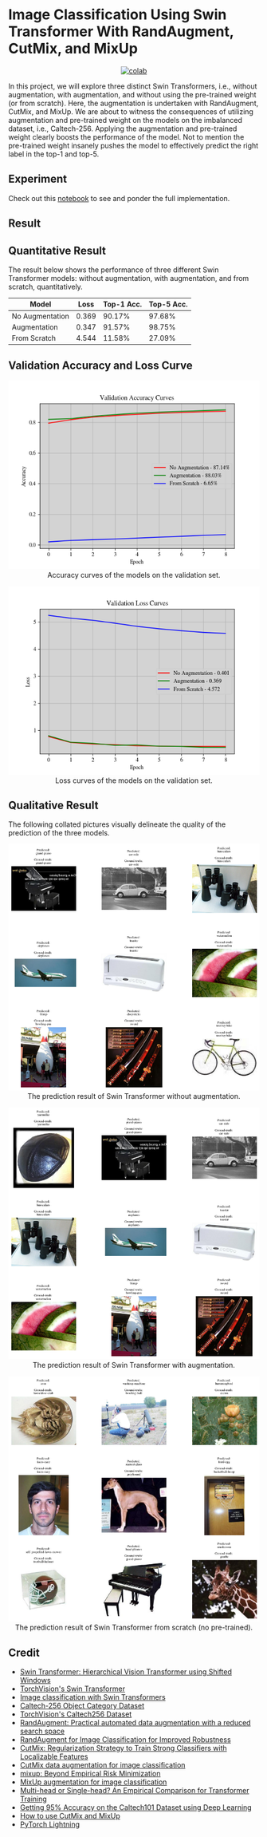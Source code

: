 # Image Classification Using Swin Transformer With RandAugment, CutMix, and MixUp


 <div align="center">
    <a href="https://colab.research.google.com/github/reshalfahsi/image-classification-augmentation/blob/master/Image_Classification_Using_Swin_Transformer_With_RandAugment_CutMix_and_MixUp.ipynb"><img src="https://colab.research.google.com/assets/colab-badge.svg" alt="colab"></a>
    <br />
 </div>


In this project, we will explore three distinct Swin Transformers, i.e., without augmentation, with augmentation, and without using the pre-trained weight (or from scratch). Here, the augmentation is undertaken with RandAugment, CutMix, and MixUp. We are about to witness the consequences of utilizing augmentation and pre-trained weight on the models on the imbalanced dataset, i.e., Caltech-256. Applying the augmentation and pre-trained weight clearly boosts the performance of the model. Not to mention the pre-trained weight insanely pushes the model to effectively predict the right label in the top-1 and top-5.


## Experiment

Check out this [notebook](https://github.com/reshalfahsi/image-classification-augmentation/blob/master/Image_Classification_Using_Swin_Transformer_With_RandAugment_CutMix_and_MixUp.ipynb) to see and ponder the full implementation.


## Result

## Quantitative Result

The result below shows the performance of three different Swin Transformer models: without augmentation, with augmentation, and from scratch, quantitatively.

Model | Loss | Top-1 Acc. | Top-5 Acc. |
------------ | ------------- | ------------- | ------------- |
No Augmentation |  0.369 | 90.17% | 97.68% |
Augmentation | 0.347 | 91.57% | 98.75% |
From Scratch | 4.544 | 11.58% | 27.09% |


## Validation Accuracy and Loss Curve

<p align="center"> <img src="https://github.com/reshalfahsi/image-classification-augmentation/blob/master/assets/val_acc_curve.png" alt="loss_curve" > <br /> Accuracy curves of the models on the validation set. </p>

<p align="center"> <img src="https://github.com/reshalfahsi/image-classification-augmentation/blob/master/assets/val_loss_curve.png" alt="loss_curve" > <br /> Loss curves of the models on the validation set. </p>


## Qualitative Result

The following collated pictures visually delineate the quality of the prediction of the three models.

<p align="center"> <img src="https://github.com/reshalfahsi/image-classification-augmentation/blob/master/assets/no_aug_qualitative.png" alt="no_aug_qualitative" > <br /> The prediction result of Swin Transformer without augmentation. </p>

<p align="center"> <img src="https://github.com/reshalfahsi/image-classification-augmentation/blob/master/assets/aug_qualitative.png" alt="aug_qualitative" > <br /> The prediction result of Swin Transformer with augmentation. </p>

<p align="center"> <img src="https://github.com/reshalfahsi/image-classification-augmentation/blob/master/assets/scratch_qualitative.png" alt="scratch_qualitative" > <br /> The prediction result of Swin Transformer from scratch (no pre-trained). </p>


## Credit

- [Swin Transformer: Hierarchical Vision Transformer using Shifted Windows](https://arxiv.org/pdf/2103.14030.pdf)
- [TorchVision's Swin Transformer](https://github.com/pytorch/vision/blob/main/torchvision/models/swin_transformer.py)
- [Image classification with Swin Transformers](https://keras.io/examples/vision/swin_transformers/)
- [Caltech-256 Object Category Dataset](https://authors.library.caltech.edu/records/5sv1j-ytw97)
- [TorchVision's Caltech256 Dataset](https://github.com/pytorch/vision/blob/main/torchvision/datasets/caltech.py)
- [RandAugment: Practical automated data augmentation with a reduced search space](https://arxiv.org/pdf/1909.13719.pdf)
- [RandAugment for Image Classification for Improved Robustness](https://keras.io/examples/vision/randaugment/)
- [CutMix: Regularization Strategy to Train Strong Classifiers with Localizable Features](https://arxiv.org/pdf/1905.04899.pdf)
- [CutMix data augmentation for image classification](https://keras.io/examples/vision/cutmix/)
- [mixup: Beyond Empirical Risk Minimization](https://arxiv.org/pdf/1710.09412.pdf)
- [MixUp augmentation for image classification](https://keras.io/examples/vision/mixup/)
- [Multi-head or Single-head? An Empirical Comparison for Transformer Training](https://arxiv.org/pdf/2106.09650.pdf)
- [Getting 95% Accuracy on the Caltech101 Dataset using Deep Learning](https://debuggercafe.com/getting-95-accuracy-on-the-caltech101-dataset-using-deep-learning/)
- [How to use CutMix and MixUp](https://pytorch.org/vision/main/auto_examples/transforms/plot_cutmix_mixup.html)
- [PyTorch Lightning](https://lightning.ai/docs/pytorch/latest/)
